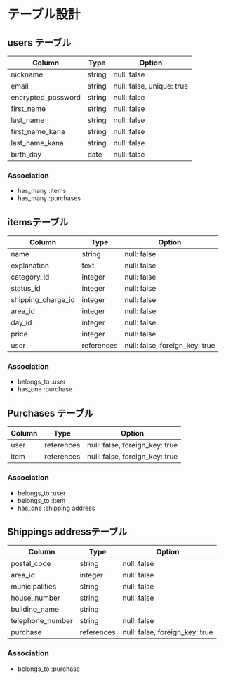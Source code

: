 # テーブル設計

## users テーブル

| Column            | Type          | Option                       |
|------------------ |-------------- |--------------                |
| nickname          | string        |  null: false                 |  
| email             | string        |  null: false, unique: true   |  
| encrypted_password| string        |  null: false                 |  
| first_name        | string        |  null: false                 |  
| last_name         | string        |  null: false                 |  
| first_name_kana   | string        |  null: false                 |
| last_name_kana    | string        |  null: false                 |
| birth_day         | date          |  null: false                 |
###   Association
- has_many :items
- has_many :purchases

 





## itemsテーブル

| Column              | Type         | Option                          |
|---------------------|------------- |---------------------------------|
|  name               | string       |null: false                      |  
|  explanation        | text         |null: false                      |  
|  category_id        | integer      |null: false                      |  
|  status_id          | integer      |null: false                      | 
|  shipping_charge_id | integer      |null: false                      | 
|  area_id            | integer      |null: false                      |  
|  day_id             | integer      |null: false                      |  
|  price              | integer      |null: false                      |  
|  user               | references   |null: false, foreign_key: true   |   

###   Association

- belongs_to :user
- has_one :purchase

## Purchases テーブル

| Column         | Type          | Option       |
|----------------|-------------  |--------------|
|  user          | references    |null: false, foreign_key: true   | 
|  item          | references    |null: false, foreign_key: true   | 


###   Association
- belongs_to :user
- belongs_to :item
- has_one    :shipping address

## Shippings addressテーブル

| Column           | Type         | Option                          |
|----------------  |------------- |---------------------------------|
| postal_code      | string       |null: false                      |  
| area_id          | integer      |null: false                      |  
| municipalities   | string       |null: false                      |  
| house_number     | string       |null: false                      |  
| building_name    | string       |                                 |  
| telephone_number | string       |null: false                      |  
| purchase         | references   |null: false, foreign_key: true   |    

 

###   Association
- belongs_to :purchase

<!-- ## items_imagesテーブル

| Column         | Type          | Option       |
|----------------|-------------  |--------------|
|    image       | ActiveStorage |null: false   |  
|    item_id     | refereces    |null: false, foreign_key: true   |


###   Association
- belongs_to :item -->